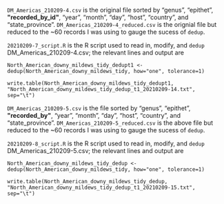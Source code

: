 `DM_Americas_210209-4.csv` is the original file sorted by “genus”, “epithet”, **"recorded_by_id"**, “year”, “month”, “day”, “host”, “country”, and “state_province”.
`DM_Americas_210209-4_reduced.csv` is the orignial file but reduced to the ~60 records I was using to gauge the sucess of `dedup`.

`20210209-7_script.R` is the R script used to read in, modify, and `dedup` DM_Americas_210209-4.csv; the relevant lines and output are

    North_American_downy_mildews_tidy_dedupt1 <-dedup(North_American_downy_mildews_tidy, how="one", tolerance=1)

    write.table(North_American_downy_mildews_tidy_dedupt1, "North_American_downy_mildews_tidy_dedup_t1_20210209-14.txt", sep="\t")

`DM_Americas_210209-5.csv` is the file sorted by “genus”, “epithet”, **"recorded_by"**, “year”, “month”, “day”, “host”, “country”, and “state_province”.
`DM_Americas_210209-5_reduced.csv` is the above file but reduced to the ~60 records I was using to gauge the sucess of `dedup`.

`20210209-8_script.R` is the R script used to read in, modify, and `dedup` DM_Americas_210209-5.csv; the relevant lines and output are

    North_American_downy_mildews_tidy_dedup <-dedup(North_American_downy_mildews_tidy, how="one", tolerance=1)
    
    write.table(North_American_downy_mildews_tidy_dedup, "North_American_downy_mildews_tidy_dedup_t1_20210209-15.txt", sep="\t")
